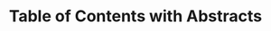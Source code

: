 ---
title: "Table of Contents with Abstracts"
layout: table-of-contents
order: 13
presentation: abstract
search: false
about: "Created with `layout: table-of-contents` and `presentation: abstract`, this version of the Contents page will display everything in the [full list view](/contents-list/), plus the abstract for any pages that have one."
documentation_link: https://quire.getty.edu/docs-v1/contents-menu/
---